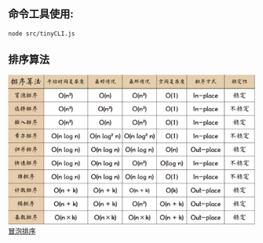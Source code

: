 ## 命令工具使用:
```
node src/tinyCLI.js
```
## 排序算法
![bigO](https://raw.githubusercontent.com/KyleLan329/algorithmNote/master/bigO.png "bigO")
[冒泡排序](https://github.com/KyleLan329/algorithmNote/blob/master/sort/Bubble_Sort.js)
